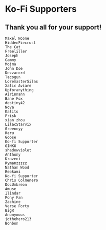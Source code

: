 # Ko-Fi Supporters
## Thank you all for your support!
	Maxel Noone
	HiddenPiecrust
	The Cat
	Freeliller
	Joseph
	Cammy
	Mojma
	John Doe
	Dezzacord
	Tacogun
	LoremasterSilas
	Xalic Aviare
	Upforanything
	Airinnann
	Bane Fox
	destiny42
	Nova
	Kalito
	Frisk
	xian zhou
	LilacStarvix
	Greennyy
	Raru
	Goose
	Ko-fi Supporter
	GINKO
	shadowviolet
	Anthony 
	Krazeni
	Rymanzzzzz
	Nathan Wood
	Reokami
	Ko-fi Supporter
	Chris Colmenero
	DocUmbreon
	Amuse
	Ilindar
	Pony Fan
	Zachine
	Verse Forty
	BigR
	Anonymous
	jdthehero213
	Bonbon
